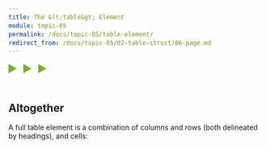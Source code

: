 ```yaml
---
title: The &lt;table&gt; Element
module: topic-05
permalink: /docs/topic-05/table-element/
redirect_from: /docs/topic-05/02-table-struct/06-page.md
---
```


<img src="./../../../img/arrow-divider.svg" style="width: 75px; border: none; margin: 0px 0 20px 0" />

## Altogether

A full table element is a combination of columns and rows (both delineated by headings), and cells:


<div class="codepen-embed">
  <p data-height="600" data-theme-id="30567" data-slug-hash="RLjgmO" data-default-tab="html,result" data-user="Media-Ed-Online" data-embed-version="2" data-pen-title="Topic-05: Tables, Pt. 1" class="codepen"></p>
</div>
